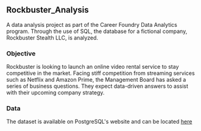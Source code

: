 ## Rockbuster_Analysis

A data analysis project as part of the Career Foundry Data Analytics program. Through the use of SQL, the database for a fictional company, Rockbuster Stealth LLC, is analyzed. 

### Objective

Rockbuster is looking to launch an online video rental service to stay competitive in the market. Facing stiff competition from streaming services such as Netflix and Amazon Prime, the Management Board has asked a series of business questions. They expect data-driven answers to assist with their upcoming company strategy.

### Data

The dataset is available on PostgreSQL's website and can be located [here](https://www.postgresqltutorial.com/wp-content/uploads/2019/05/dvdrental.zip)
